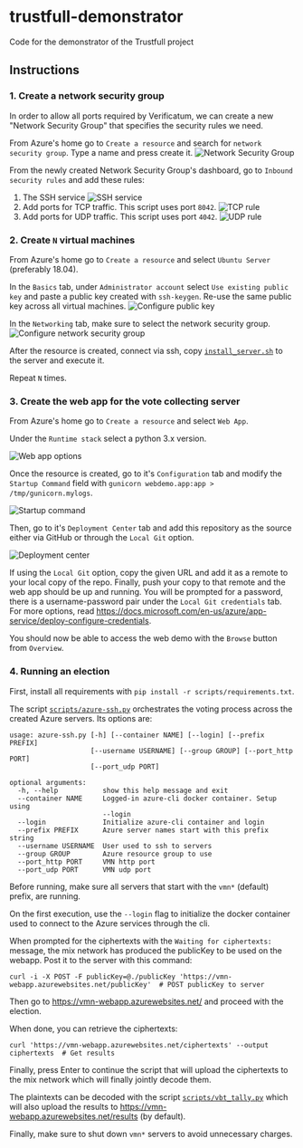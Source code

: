 # trustfull-demonstrator

Code for the demonstrator of the Trustfull project

## Instructions

### 1. Create a network security group

In order to allow all ports required by Verificatum, we can create a new "Network Security Group" that specifies the security rules we need.

From Azure's home go to `Create a resource` and search for `network security group`. Type a name and press create it.
![Network Security Group](https://raw.githubusercontent.com/kth-tcs/trustfull-demonstrator/media/1-1-network-security-group.png)

From the newly created Network Security Group's dashboard, go to `Inbound security rules` and add these rules:

1. The SSH service ![SSH service](https://raw.githubusercontent.com/kth-tcs/trustfull-demonstrator/media/1-2-ssh.png)
2. Add ports for TCP traffic. This script uses port `8042`. ![TCP
   rule](https://raw.githubusercontent.com/kth-tcs/trustfull-demonstrator/media/1-3-tcp.png)
3. Add ports for UDP traffic. This script uses port `4042`. ![UDP
   rule](https://raw.githubusercontent.com/kth-tcs/trustfull-demonstrator/media/1-4-udp.png)

### 2. Create `N` virtual machines

From Azure's home go to `Create a resource` and select `Ubuntu Server` (preferably 18.04).

In the `Basics` tab, under `Administrator account` select `Use existing public key` and paste a public key created with
`ssh-keygen`. Re-use the same public key across all virtual machines.
![Configure public key](https://raw.githubusercontent.com/kth-tcs/trustfull-demonstrator/media/2-1-public-key.png)

In the `Networking` tab, make sure to select the network security group.
![Configure network security group](https://raw.githubusercontent.com/kth-tcs/trustfull-demonstrator/media/2-2-networking-select.png)

After the resource is created, connect via ssh, copy [`install_server.sh`](./scripts/install_server.sh) to the server
and execute it.

Repeat `N` times.

### 3. Create the web app for the vote collecting server

From Azure's home go to `Create a resource` and select `Web App`.

Under the `Runtime stack` select a python 3.x version.

![Web app options](https://raw.githubusercontent.com/kth-tcs/trustfull-demonstrator/media/3-1-basics.png)

Once the resource is created, go to it's `Configuration` tab and modify the `Startup Command` field with
`gunicorn webdemo.app:app > /tmp/gunicorn.mylogs`.

![Startup command](https://raw.githubusercontent.com/kth-tcs/trustfull-demonstrator/media/3-2-startup-command.png)

Then, go to it's `Deployment Center` tab and add this repository as the source either via
GitHub or through the `Local Git` option.

![Deployment center](https://raw.githubusercontent.com/kth-tcs/trustfull-demonstrator/media/3-3-deployment-center.png)

If using the `Local Git` option, copy the given URL and add it as a remote to your local copy of the repo. Finally,
push your copy to that remote and the web app should be up and running. You will be prompted for a password, there is a
username-password pair under the `Local Git credentials` tab. For more options, read
<https://docs.microsoft.com/en-us/azure/app-service/deploy-configure-credentials>.

You should now be able to access the web demo with the `Browse` button from `Overview`.

### 4. Running an election

First, install all requirements with `pip install -r scripts/requirements.txt`.

The script [`scripts/azure-ssh.py`](scripts/azure-ssh.py) orchestrates the voting process across the created Azure servers. Its options are:

```text
usage: azure-ssh.py [-h] [--container NAME] [--login] [--prefix PREFIX]
                    [--username USERNAME] [--group GROUP] [--port_http PORT]
                    [--port_udp PORT]

optional arguments:
  -h, --help           show this help message and exit
  --container NAME     Logged-in azure-cli docker container. Setup using
                       --login
  --login              Initialize azure-cli container and login
  --prefix PREFIX      Azure server names start with this prefix string
  --username USERNAME  User used to ssh to servers
  --group GROUP        Azure resource group to use
  --port_http PORT     VMN http port
  --port_udp PORT      VMN udp port
```

Before running, make sure all servers that start with the `vmn*` (default) prefix, are running.

On the first execution, use the `--login` flag to initialize the docker container used to connect to the Azure services
through the cli.

When prompted for the ciphertexts with the `Waiting for ciphertexts:` message, the mix network has produced the
publicKey to be used on the webapp. Post it to the server with this command:

```text
curl -i -X POST -F publicKey=@./publicKey 'https://vmn-webapp.azurewebsites.net/publicKey'  # POST publicKey to server
```

Then go to <https://vmn-webapp.azurewebsites.net/> and proceed with the election.

When done, you can retrieve the ciphertexts:

```text
curl 'https://vmn-webapp.azurewebsites.net/ciphertexts' --output ciphertexts  # Get results
```

Finally, press Enter to continue the script that will upload the ciphertexts to the mix network which will finally
jointly decode them.

The plaintexts can be decoded with the script [`scripts/vbt_tally.py`](script/vbt_tally.py) which will also upload the
results to <https://vmn-webapp.azurewebsites.net/results> (by default).

Finally, make sure to shut down `vmn*` servers to avoid unnecessary charges.
